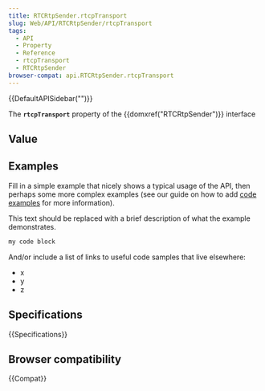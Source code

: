 ```yaml
---
title: RTCRtpSender.rtcpTransport
slug: Web/API/RTCRtpSender/rtcpTransport
tags:
  - API
  - Property
  - Reference
  - rtcpTransport
  - RTCRtpSender
browser-compat: api.RTCRtpSender.rtcpTransport
---
```

{{DefaultAPISidebar("")}}

The **`rtcpTransport`** property of the {{domxref("RTCRtpSender")}} interface 

## Value



## Examples

Fill in a simple example that nicely shows a typical usage of the API, then perhaps some more complex examples (see our guide on how to add [code examples](/en-US/docs/MDN/Contribute/Structures/Code_examples) for more information).

This text should be replaced with a brief description of what the example demonstrates.

```js
my code block
```

And/or include a list of links to useful code samples that live elsewhere:

*   x
*   y
*   z

## Specifications

{{Specifications}}

## Browser compatibility

{{Compat}}


